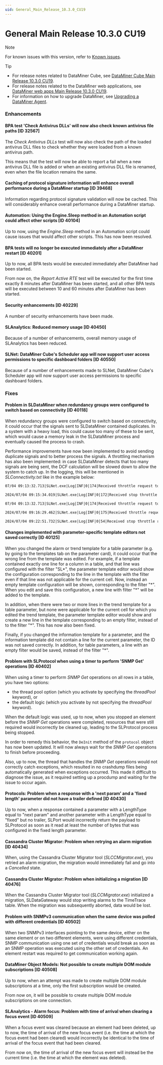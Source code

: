 ```yaml
---
uid: General_Main_Release_10.3.0_CU19
---
```


# General Main Release 10.3.0 CU19

> [!NOTE]
> For known issues with this version, refer to [Known issues](xref:Known_issues).

> [!TIP]
>
> - For release notes related to DataMiner Cube, see [DataMiner Cube Main Release 10.3.0 CU19](xref:Cube_Main_Release_10.3.0_CU19).
> - For release notes related to the DataMiner web applications, see [DataMiner web apps Main Release 10.3.0 CU19](xref:Web_apps_Main_Release_10.3.0_CU19).
> - For information on how to upgrade DataMiner, see [Upgrading a DataMiner Agent](xref:Upgrading_a_DataMiner_Agent).

### Enhancements

#### BPA test 'Check Antivirus DLLs' will now also check known antivirus file paths [ID 32567]

<!-- MR 10.3.0 [CU19]/10.4.0 [CU7] - FR 10.4.10 -->

The *Check Antivirus DLLs* test will now also check the path of the loaded antivirus DLL files to check whether they were loaded from a known antivirus path.

This means that the test will now be able to report a fail when a new antivirus DLL file is added or when an existing antivirus DLL file is renamed, even when the file location remains the same.

#### Caching of protocol signature information will enhance overall performance during a DataMiner startup [ID 39468]

<!-- MR 10.3.0 [CU19]/10.4.0 [CU7] - FR 10.4.7 -->

Information regarding protocol signature validation will now be cached. This will considerably enhance overall performance during a DataMiner startup.

#### Automation: Using the Engine.Sleep method in an Automation script could affect other scripts [ID 40104]

<!-- MR 10.3.0 [CU19]/10.4.0 [CU6] - FR 10.4.9 -->

Up to now, using the *Engine.Sleep* method in an Automation script could cause issues that would affect other scripts. This has now been resolved.

#### BPA tests will no longer be executed immediately after a DataMiner restart [ID 40201]

<!-- MR 10.3.0 [CU19]/10.4.0 [CU7] - FR 10.4.10 -->

Up to now, all BPA tests would be executed immediately after DataMiner had been started.

From now on, the *Report Active RTE* test will be executed for the first time exactly 8 minutes after DataMiner has been started, and all other BPA tests will be executed between 10 and 60 minutes after DataMiner has been started.

#### Security enhancements [ID 40229]

<!-- MR 10.3.0 [CU19]/10.4.0 [CU7] - FR 10.4.9 -->

A number of security enhancements have been made.

#### SLAnalytics: Reduced memory usage [ID 40450]

<!-- MR 10.3.0 [CU19]/10.4.0 [CU7] - FR 10.4.10 -->

Because of a number of enhancements, overall memory usage of SLAnalytics has been reduced.

#### SLNet: DataMiner Cube's Scheduler app will now support user access permissions to specific dashboard folders [ID 40550]

<!-- MR 10.3.0 [CU19]/10.4.0 [CU7] - FR 10.4.10 -->

Because of a number of enhancements made to SLNet, DataMiner Cube's Scheduler app will now support user access permissions to specific dashboard folders.

### Fixes

#### Problem in SLDataMiner when redundancy groups were configured to switch based on connectivity [ID 40118]

<!-- MR 10.3.0 [CU19]/10.4.0 [CU7] - FR 10.4.10 -->

When redundancy groups were configured to switch based on connectivity, it could occur that the signals sent to SLDataMiner contained duplicates. In a system with a heavy load, this could cause too many of these to be sent, which would cause a memory leak in the SLDataMiner process and eventually caused the process to crash.

Performance improvements have now been implemented to avoid sending duplicate signals and to better process the signals. A throttling mechanism has also been implemented: in case SLDataMiner detects that too many signals are being sent, the DCF calculation will be slowed down to allow the system to catch up. In the logging, this will be mentioned in *SLConnectivity.txt* like in the example below:

```txt
07/04 09:13:32.713|SLNet.exe|Log|INF|0|174|Received throttle request to slowdown DCF path calculation current value: 5000 ms

2024/07/04 09:15:34.019|SLNet.exe|Log|INF|0|172|Received stop throttle request to resume normal DCF path calculation current value: 1000 ms

07/04 09:13:32.713|SLNet.exe|Log|INF|0|174|Received throttle request to slowdown DCF path calculation current value: 5000 ms

2024/07/04 09:16:29.462|SLNet.exe|Log|INF|0|175|Received throttle request to slowdown DCF path calculation current value: 25000 ms

2024/07/04 09:22:51.732|SLNet.exe|Log|INF|0|54|Received stop throttle request to resume normal DCF path calculation current value: 1000 ms
```

#### Changes implemented with parameter-specific template editors not saved correctly [ID 40125]

<!-- MR 10.3.0 [CU19]/10.4.0 [CU7] - FR 10.4.10 -->

When you changed the alarm or trend template for a table parameter (e.g. by going to the templates tab on the parameter card), it could occur that the wrong line from the template was edited. For example, if a template contained exactly one line for a column in a table, and that line was configured with the filter "SL*", the parameter template editor would show the configuration corresponding to the line in the template with the filter even if that line was not applicable for the current cell. Now, instead an empty template configuration will be shown, corresponding to the filter "\*". When you edit and save this configuration, a new line with filter "\*" will be added to the template.

In addition, when there were two or more lines in the trend template for a table parameter, but none were applicable for the current cell for which you edited the trend template, the parameter template editor would show and create a new line in the template corresponding to an empty filter, instead of to the filter "\*". This has now also been fixed.

Finally, if you changed the information template for a parameter, and the information template did not contain a line for the current parameter, the ID was not saved correctly. In addition, for table parameters, a line with an empty filter would be saved, instead of the filter "\*".

#### Problem with SLProtocol when using a timer to perform 'SNMP Get' operations [ID 40402]

<!-- MR 10.3.0 [CU19]/10.4.0 [CU7] - FR 10.4.10 -->

When using a timer to perform *SNMP Get* operations on all rows in a table, you have two options:

- the thread pool option (which you activate by specifying the *threadPool* keyword), or
- the default logic (which you activate by not specifying the *threadPool* keyword).

When the default logic was used, up to now, when you stopped an element before the *SNMP Get* operations were completed, resources that were still required would incorrectly be cleaned up, leading to the SLProtocol process being stopped.

In order to remedy this behavior, the `DeInit` method of the `protocol` object has now been updated. It will now always wait for the *SNMP Get* operations to finish before proceeding.

Also, up to now, the thread that handles the *SNMP Get* operations would not correctly catch exceptions, which resulted in no crashdump files being automatically generated when exceptions occurred. This made it difficult to diagnose the issue, as it required setting up a procdump and waiting for the issue to occur again.

#### Protocols: Problem when a response with a 'next param' and a 'fixed length' parameter did not have a trailer defined [ID 40430]

<!-- MR 10.3.0 [CU19]/10.4.0 [CU7] - FR 10.4.10 -->

Up to now, when a response contained a parameter with a LengthType equal to "next param" and another parameter with a LengthType equal to "fixed" but no trailer, SLPort would incorrectly return the payload to SLProtocol as soon as it read at least the number of bytes that was configured in the fixed length parameter.

#### Cassandra Cluster Migrator: Problem when retrying an alarm migration [ID 40434]

<!-- MR 10.3.0 [CU19]/10.4.0 [CU7] - FR 10.4.10 -->

When, using the Cassandra Cluster Migrator tool (*SLCCMigrator.exe*), you retried an alarm migration, the migration would immediately fail and go into a *Cancelled* state.

#### Cassandra Cluster Migrator: Problem when initializing a migration [ID 40476]

<!-- MR 10.3.0 [CU19]/10.4.0 [CU7] - FR 10.4.10 -->

When the Cassandra Cluster Migrator tool (*SLCCMigrator.exe*) initialized a migration, SLDataGateway would stop writing alarms to the TimeTrace table. When the migration was subsequently aborted, data would be lost.

#### Problem with SNMPv3 communication when the same device was polled with different credentials [ID 40502]

<!-- MR 10.3.0 [CU19]/10.4.0 [CU7] - FR 10.4.10 -->

When two SNMPv3 interfaces pointing to the same device, either on the same element or on two different elements, were using different credentials, SNMP communication using one set of credentials would break as soon as an SNMP operation was executed using the other set of credentials. An element restart was required to get communication working again.

#### DataMiner Object Models: Not possible to create multiple DOM module subscriptions [ID 40508]

<!-- MR 10.3.0 [CU19]/10.4.0 [CU7] - FR 10.4.10 -->

Up to now, when an attempt was made to create multiple DOM module subscriptions at a time, only the first subscription would be created.

From now on, it will be possible to create multiple DOM module subscriptions on one connection.

#### SLAnalytics - Alarm focus: Problem with time of arrival when clearing a focus event [ID 40509]

<!-- MR 10.3.0 [CU19]/10.4.0 [CU7] - FR 10.4.10 -->

When a focus event was cleared because an element had been deleted, up to now, the time of arrival of the new focus event (i.e. the time at which the focus event had been cleared) would incorrectly be identical to the time of arrival of the focus event that had been cleared.

From now on, the time of arrival of the new focus event will instead be the current time (i.e. the time at which the element was deleted).
